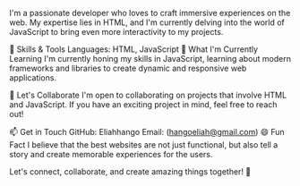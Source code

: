 I'm a passionate developer who loves to craft immersive experiences on the web. My expertise lies in HTML, and I'm currently delving into the world of JavaScript to bring even more interactivity to my projects.

🚀 Skills & Tools
Languages: HTML, JavaScript
🌱 What I'm Currently Learning
I'm currently honing my skills in JavaScript, learning about modern frameworks and libraries to create dynamic and responsive web applications.

💬 Let's Collaborate
I'm open to collaborating on projects that involve HTML and JavaScript. If you have an exciting project in mind, feel free to reach out!

📫 Get in Touch
GitHub: Eliahhango
Email: (hangoeliah@gmail.com)
😄 Fun Fact
I believe that the best websites are not just functional, but also tell a story and create memorable experiences for the users.

Let's connect, collaborate, and create amazing things together! 🌟
